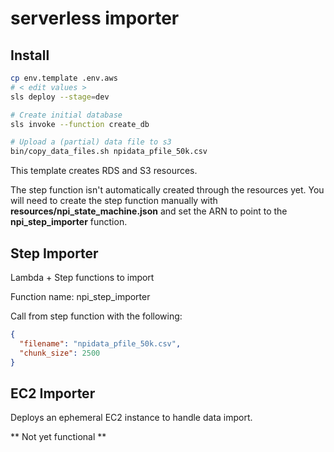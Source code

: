 # serverless importer

## Install

```bash
cp env.template .env.aws
# < edit values >
sls deploy --stage=dev

# Create initial database
sls invoke --function create_db

# Upload a (partial) data file to s3
bin/copy_data_files.sh npidata_pfile_50k.csv
```

This template creates RDS and S3 resources.

The step function isn't automatically created through the resources yet.  You will need to create the step function
manually with __resources/npi_state_machine.json__ and set the ARN to point to the __npi_step_importer__ function.

## Step Importer

Lambda + Step functions to import

Function name: npi_step_importer

Call from step function with the following:

```json
{
  "filename": "npidata_pfile_50k.csv",
  "chunk_size": 2500
}
```


## EC2 Importer

Deploys an ephemeral EC2 instance to handle data import.

** Not yet functional **